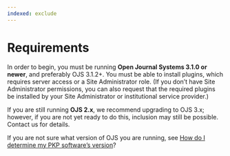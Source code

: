 ```yaml
---
indexed: exclude
---
```

# Requirements

In order to begin, you must be running ​**Open Journal Systems 3.1.0 or newer**, and preferably OJS 3.1.2+​. You must be able to install plugins, which requires server access or a Site Administrator role. (If you don’t have Site Administrator permissions, you can also request that the required plugins be installed by your Site Administrator or institutional service provider.)

If you are still running ​**OJS 2.x**​, we recommend upgrading to OJS 3.x; however, if you are not yet ready to do this, inclusion may still be possible. Contact us for details.

If you are not sure what version of OJS you are running, see ​[How do I determine my PKP software’s version](https://forum.pkp.sfu.ca/t/how-do-i-determine-my-pkp-softwares-version/28534/2)?
